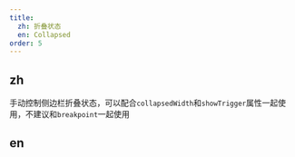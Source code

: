 ```yaml
---
title:
  zh: 折叠状态
  en: Collapsed
order: 5
---
```


## zh

手动控制侧边栏折叠状态，可以配合`collapsedWidth`和`showTrigger`属性一起使用，不建议和`breakpoint`一起使用

## en

